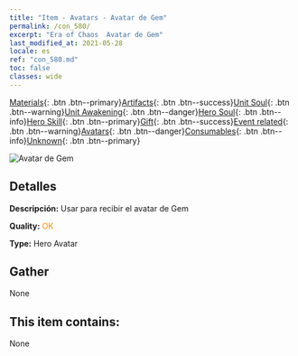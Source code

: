 ```yaml
---
title: "Item - Avatars - Avatar de Gem"
permalink: /con_580/
excerpt: "Era of Chaos  Avatar de Gem"
last_modified_at: 2021-05-28
locale: es
ref: "con_580.md"
toc: false
classes: wide
---
```

 [Materials](/ItemsES/){: .btn .btn--primary}[Artifacts](/ItemsES/Artifacts/){: .btn .btn--success}[Unit Soul](/ItemsES/UnitSoul/){: .btn .btn--warning}[Unit Awakening](/ItemsES/UnitAwakening/){: .btn .btn--danger}[Hero Soul](/ItemsES/HeroSoul/){: .btn .btn--info}[Hero Skill](/ItemsES/HeroSkill/){: .btn .btn--primary}[Gift](/ItemsES/Gift/){: .btn .btn--success}[Event related](/ItemsES/Events/){: .btn .btn--warning}[Avatars](/ItemsES/Avatars/){: .btn .btn--danger}[Consumables](/ItemsES/Consumables/){: .btn .btn--info}[Unknown](/ItemsES/Unknown/){: .btn .btn--primary}

 ![Avatar de Gem](/images/h/h_Gem1.jpg)

## Detalles
 **Descripción:** Usar para recibir el avatar de Gem

 **Quality:** <span style="color: #FF8C00">OK</span>

 **Type:** Hero Avatar

## Gather

  None

## This item contains:

  None

